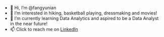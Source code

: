 - 👋 Hi, I’m @fangyunian
- 👀 I’m interested in hiking, basketball playing, dressmaking and movies!
- 🌱 I’m currently learning Data Analytics and aspired to be a Data Analyst in the near future!
- 📫 Click to reach me on [LinkedIn](www.linkedin.com/in/fang-yu-nian-22332a106)
<!---
fangyunian/fangyunian is a ✨ special ✨ repository because its `README.md` (this file) appears on your GitHub profile.
You can click the Preview link to take a look at your changes.
--->
